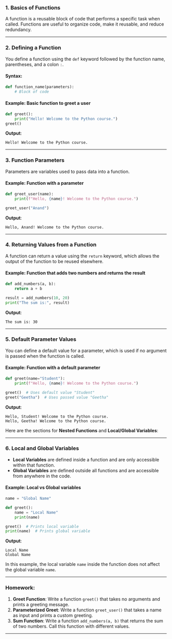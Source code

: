 ### **1. Basics of Functions**

A function is a reusable block of code that performs a specific task when called. Functions are useful to organize code, make it reusable, and reduce redundancy.

---

### **2. Defining a Function**

You define a function using the `def` keyword followed by the function name, parentheses, and a colon `:`.

#### **Syntax**:
```python
def function_name(parameters):
    # Block of code
```

#### **Example**: Basic function to greet a user
```python
def greet():
    print("Hello! Welcome to the Python course.")
greet()
```

**Output**:
```
Hello! Welcome to the Python course.
```

---

### **3. Function Parameters**

Parameters are variables used to pass data into a function.

#### **Example**: Function with a parameter
```python
def greet_user(name):
    print(f"Hello, {name}! Welcome to the Python course.")

greet_user("Anand")
```

**Output**:
```
Hello, Anand! Welcome to the Python course.
```

---

### **4. Returning Values from a Function**

A function can return a value using the `return` keyword, which allows the output of the function to be reused elsewhere.

#### **Example**: Function that adds two numbers and returns the result
```python
def add_numbers(a, b):
    return a + b

result = add_numbers(10, 20)
print("The sum is:", result)
```

**Output**:
```
The sum is: 30
```

---

### **5. Default Parameter Values**

You can define a default value for a parameter, which is used if no argument is passed when the function is called.

#### **Example**: Function with a default parameter
```python
def greet(name="Student"):
    print(f"Hello, {name}! Welcome to the Python course.")

greet()  # Uses default value "Student"
greet("Geetha")  # Uses passed value "Geetha"
```

**Output**:
```
Hello, Student! Welcome to the Python course.
Hello, Geetha! Welcome to the Python course.
```
Here are the sections for **Nested Functions** and **Local/Global Variables**:

---

### **6. Local and Global Variables**

- **Local Variables** are defined inside a function and are only accessible within that function.
- **Global Variables** are defined outside all functions and are accessible from anywhere in the code.

#### **Example**: Local vs Global variables
```python
name = "Global Name"

def greet():
    name = "Local Name"
    print(name)

greet()  # Prints local variable
print(name)  # Prints global variable
```

**Output**:
```
Local Name
Global Name
```

In this example, the local variable `name` inside the function does not affect the global variable `name`.

---

### **Homework**:
1. **Greet Function**: Write a function `greet()` that takes no arguments and prints a greeting message.
2. **Parameterized Greet**: Write a function `greet_user()` that takes a name as input and prints a custom greeting.
3. **Sum Function**: Write a function `add_numbers(a, b)` that returns the sum of two numbers. Call this function with different values.

---

